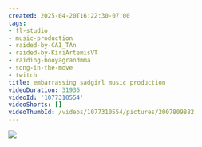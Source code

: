 ```yaml
---
created: 2025-04-20T16:22:30-07:00
tags:
- fl-studio
- music-production
- raided-by-CAI_TAn
- raided-by-KiriArtemisVT
- raiding-booyagrandmma
- song-in-the-move
- twitch
title: embarrassing sadgirl music production
videoDuration: 31936
videoId: '1077310554'
videoShorts: []
videoThumbId: /videos/1077310554/pictures/2007809882
---
```


![](20250420232230.jpg)
